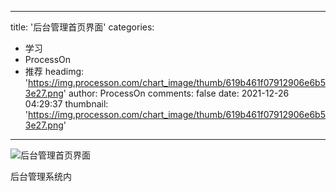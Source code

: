 
---
title: '后台管理首页界面'
categories: 
 - 学习
 - ProcessOn
 - 推荐
headimg: 'https://img.processon.com/chart_image/thumb/619b461f07912906e6b53e27.png'
author: ProcessOn
comments: false
date: 2021-12-26 04:29:37
thumbnail: 'https://img.processon.com/chart_image/thumb/619b461f07912906e6b53e27.png'
---

<div>   
<img class="thumb" alt="后台管理首页界面" src="https://img.processon.com/chart_image/thumb/619b461f07912906e6b53e27.png" referrerpolicy="no-referrer">
<p>后台管理系统内</p>  
</div>
            